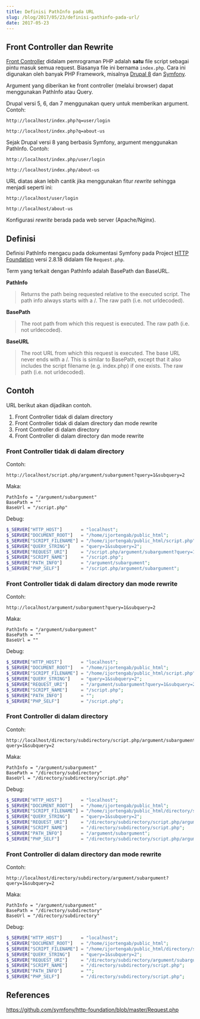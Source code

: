 ```yaml
---
title: Definisi PathInfo pada URL
slug: /blog/2017/05/23/definisi-pathinfo-pada-url/
date: 2017-05-23
---
```


## Front Controller dan Rewrite

[Front Controller][1] didalam pemrograman PHP adalah **satu** file script sebagai pintu masuk semua request. Biasanya file ini bernama `index.php`. Cara ini digunakan oleh banyak PHP Framework, misalnya [Drupal 8][3] dan [Symfony][4]. 

Argument yang diberikan ke front controller (melalui browser) dapat menggunakan PathInfo atau Query.

Drupal versi 5, 6, dan 7 menggunakan query untuk memberikan argument. Contoh:

```no-highlight
http://localhost/index.php?q=user/login

http://localhost/index.php?q=about-us
```

Sejak Drupal versi 8 yang berbasis Symfony, argument menggunakan PathInfo. Contoh:

```no-highlight
http://localhost/index.php/user/login

http://localhost/index.php/about-us
```

URL diatas akan lebih cantik jika menggunakan fitur *rewrite* sehingga menjadi seperti ini:

```no-highlight
http://localhost/user/login

http://localhost/about-us
```

Konfigurasi *rewrite* berada pada web server (Apache/Nginx).

## Definisi

Definisi PathInfo mengacu pada dokumentasi Symfony pada Project [HTTP Foundation][2] versi 2.8.18 didalam file `Request.php`.

Term yang terkait dengan PathInfo adalah BasePath dan BaseURL.

**PathInfo**

> Returns the path being requested relative to the executed script.
> The path info always starts with a /.
> The raw path (i.e. not urldecoded).

**BasePath**

> The root path from which this request is executed.
> The raw path (i.e. not urldecoded).

**BaseURL**

> The root URL from which this request is executed.
> The base URL never ends with a /.
> This is similar to BasePath, except that it also includes the script filename (e.g. index.php) if one exists.
> The raw path (i.e. not urldecoded).

## Contoh

URL berikut akan dijadikan contoh.

1. Front Controller tidak di dalam directory
2. Front Controller tidak di dalam directory dan mode rewrite
3. Front Controller di dalam directory
4. Front Controller di dalam directory dan mode rewrite

### Front Controller tidak di dalam directory

Contoh:

```no-highlight
http://localhost/script.php/argument/subargument?query=1&subquery=2
```

Maka:

```no-highlight
PathInfo = "/argument/subargument"
BasePath = ""
BaseUrl = "/script.php"
```

Debug:

```php
$_SERVER["HTTP_HOST"]       = "localhost";
$_SERVER["DOCUMENT_ROOT"]   = "/home/ijortengab/public_html";
$_SERVER["SCRIPT_FILENAME"] = "/home/ijortengab/public_html/script.php";
$_SERVER["QUERY_STRING"]    = "query=1&subquery=2";
$_SERVER["REQUEST_URI"]     = "/script.php/argument/subargument?query=1&subquery=2";
$_SERVER["SCRIPT_NAME"]     = "/script.php";
$_SERVER["PATH_INFO"]       = "/argument/subargument";
$_SERVER["PHP_SELF"]        = "/script.php/argument/subargument";
```

### Front Controller tidak di dalam directory dan mode rewrite

Contoh:

```no-highlight
http://localhost/argument/subargument?query=1&subquery=2
```

Maka:

```no-highlight
PathInfo = "/argument/subargument"
BasePath = ""
BaseUrl = ""
```

Debug:

```php
$_SERVER["HTTP_HOST"]       = "localhost";
$_SERVER["DOCUMENT_ROOT"]   = "/home/ijortengab/public_html";
$_SERVER["SCRIPT_FILENAME"] = "/home/ijortengab/public_html/script.php";
$_SERVER["QUERY_STRING"]    = "query=1&subquery=2";
$_SERVER["REQUEST_URI"]     = "/argument/subargument?query=1&subquery=2";
$_SERVER["SCRIPT_NAME"]     = "/script.php";
$_SERVER["PATH_INFO"]       = "";
$_SERVER["PHP_SELF"]        = "/script.php";
```

### Front Controller di dalam directory

Contoh:

```no-highlight
http://localhost/directory/subdirectory/script.php/argument/subargument?query=1&subquery=2
```

Maka:

```no-highlight
PathInfo = "/argument/subargument"
BasePath = "/directory/subdirectory"
BaseUrl = "/directory/subdirectory/script.php"
```

Debug:

```php
$_SERVER["HTTP_HOST"]       = "localhost";
$_SERVER["DOCUMENT_ROOT"]   = "/home/ijortengab/public_html";
$_SERVER["SCRIPT_FILENAME"] = "/home/ijortengab/public_html/directory/subdirectory/script.php";
$_SERVER["QUERY_STRING"]    = "query=1&subquery=2";
$_SERVER["REQUEST_URI"]     = "/directory/subdirectory/script.php/argument/subargument?query=1&subquery=2";
$_SERVER["SCRIPT_NAME"]     = "/directory/subdirectory/script.php";
$_SERVER["PATH_INFO"]       = "/argument/subargument";
$_SERVER["PHP_SELF"]        = "/directory/subdirectory/script.php/argument/subargument";
```

### Front Controller di dalam directory dan mode rewrite

Contoh:

```no-highlight
http://localhost/directory/subdirectory/argument/subargument?query=1&subquery=2
```

Maka:

```no-highlight
PathInfo = "/argument/subargument"
BasePath = "/directory/subdirectory"
BaseUrl = "/directory/subdirectory"
```

Debug:

```php
$_SERVER["HTTP_HOST"]       = "localhost";
$_SERVER["DOCUMENT_ROOT"]   = "/home/ijortengab/public_html";
$_SERVER["SCRIPT_FILENAME"] = "/home/ijortengab/public_html/directory/subdirectory/script.php";
$_SERVER["QUERY_STRING"]    = "query=1&subquery=2";
$_SERVER["REQUEST_URI"]     = "/directory/subdirectory/argument/subargument?query=1&subquery=2";
$_SERVER["SCRIPT_NAME"]     = "/directory/subdirectory/script.php";
$_SERVER["PATH_INFO"]       = "";
$_SERVER["PHP_SELF"]        = "/directory/subdirectory/script.php";
```

## References

https://github.com/symfony/http-foundation/blob/master/Request.php

[1]: https://en.wikipedia.org/wiki/Front_controller
[2]: http://symfony.com/components/HttpFoundation
[3]: https://www.drupal.com
[4]: https://symfony.com